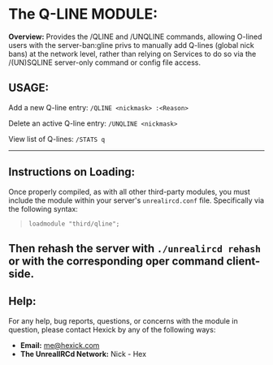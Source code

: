 # **The Q-LINE MODULE:** 

**Overview:** Provides the /QLINE and /UNQLINE commands, allowing O-lined users with the server-ban:gline privs to manually add Q-lines (global nick bans) 
at the network level, rather than relying on Services to do so via the /(UN)SQLINE server-only command or config file access.

## **USAGE:**
 
Add a new Q-line entry: `/QLINE <nickmask> :<Reason>`

Delete an active Q-line entry: `/UNQLINE <nickmask>`

View list of Q-lines: `/STATS q`

---

## **Instructions on Loading:**

Once properly  compiled, as with all other third-party modules, you must include the module within your server's `unrealircd.conf` file. Specifically via the following syntax: 

> `loadmodule "third/qline";`

Then rehash the server with `./unrealircd rehash` or with the corresponding oper command client-side.
---

## **Help:**

For any help, bug reports, questions, or concerns with the module in question, please contact Hexick by any of the following ways:

* **Email:** me@hexick.com
* **The UnrealIRCd Network:** Nick - Hex 
